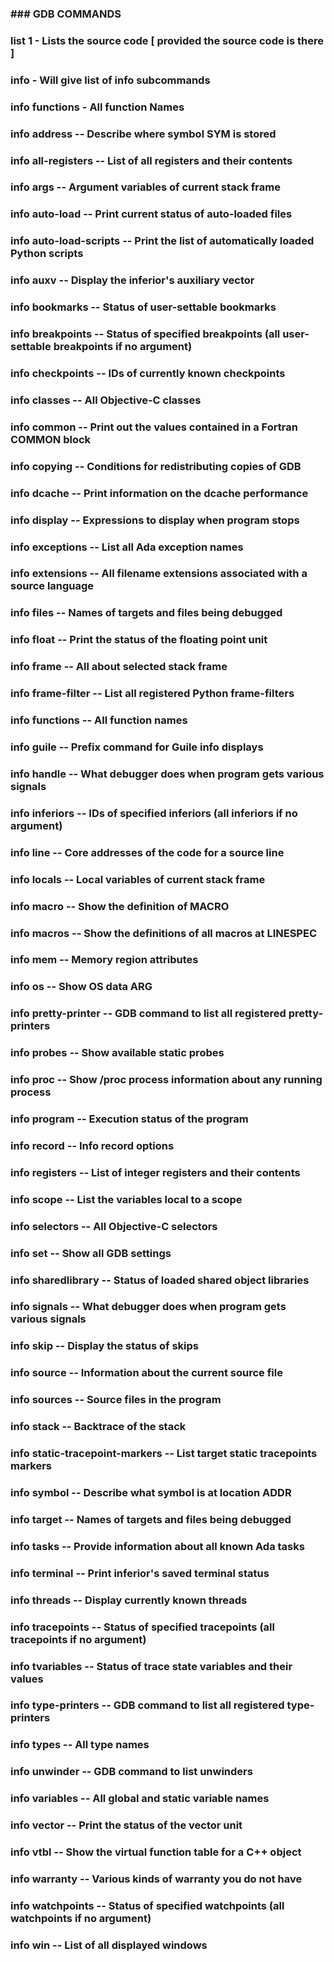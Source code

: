 ### ### GDB COMMANDS
### 
### list 1 - Lists the source code [ provided the source code is there ]
### info - Will give list of info subcommands
### info functions - All function Names
### 
### info address -- Describe where symbol SYM is stored
### info all-registers -- List of all registers and their contents
### info args -- Argument variables of current stack frame
### info auto-load -- Print current status of auto-loaded files
### info auto-load-scripts -- Print the list of automatically loaded Python scripts
### info auxv -- Display the inferior's auxiliary vector
### info bookmarks -- Status of user-settable bookmarks
### info breakpoints -- Status of specified breakpoints (all user-settable breakpoints if no argument)
### info checkpoints -- IDs of currently known checkpoints
### info classes -- All Objective-C classes
### info common -- Print out the values contained in a Fortran COMMON block
### info copying -- Conditions for redistributing copies of GDB
### info dcache -- Print information on the dcache performance
### info display -- Expressions to display when program stops
### info exceptions -- List all Ada exception names
### info extensions -- All filename extensions associated with a source language
### info files -- Names of targets and files being debugged
### info float -- Print the status of the floating point unit
### info frame -- All about selected stack frame
### info frame-filter -- List all registered Python frame-filters
### info functions -- All function names
### info guile -- Prefix command for Guile info displays
### info handle -- What debugger does when program gets various signals
### info inferiors -- IDs of specified inferiors (all inferiors if no argument)
### info line -- Core addresses of the code for a source line
### info locals -- Local variables of current stack frame
### info macro -- Show the definition of MACRO
### info macros -- Show the definitions of all macros at LINESPEC
### info mem -- Memory region attributes
### info os -- Show OS data ARG
### info pretty-printer -- GDB command to list all registered pretty-printers
### info probes -- Show available static probes
### info proc -- Show /proc process information about any running process
### info program -- Execution status of the program
### info record -- Info record options
### info registers -- List of integer registers and their contents
### info scope -- List the variables local to a scope
### info selectors -- All Objective-C selectors
### info set -- Show all GDB settings
### info sharedlibrary -- Status of loaded shared object libraries
### info signals -- What debugger does when program gets various signals
### info skip -- Display the status of skips
### info source -- Information about the current source file
### info sources -- Source files in the program
### info stack -- Backtrace of the stack
### info static-tracepoint-markers -- List target static tracepoints markers
### info symbol -- Describe what symbol is at location ADDR
### info target -- Names of targets and files being debugged
### info tasks -- Provide information about all known Ada tasks
### info terminal -- Print inferior's saved terminal status
### info threads -- Display currently known threads
### info tracepoints -- Status of specified tracepoints (all tracepoints if no argument)
### info tvariables -- Status of trace state variables and their values
### info type-printers -- GDB command to list all registered type-printers
### info types -- All type names
### info unwinder -- GDB command to list unwinders
### info variables -- All global and static variable names
### info vector -- Print the status of the vector unit
### info vtbl -- Show the virtual function table for a C++ object
### info warranty -- Various kinds of warranty you do not have
### info watchpoints -- Status of specified watchpoints (all watchpoints if no argument)
### info win -- List of all displayed windows
### 
